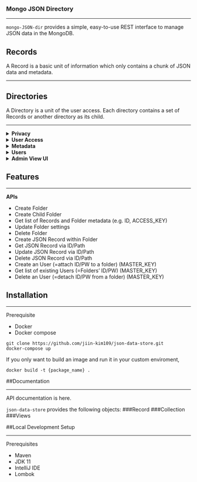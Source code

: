 ### Mongo JSON Directory
***  
```mongo-JSON-dir``` provides a simple, easy-to-use REST interface to manage JSON data in the MongoDB. 

## Records ##
A Record is a basic unit of information which only contains a chunk of JSON data and metadata.
<hr/>

## Directories ##
A Directory is a unit of the user access. Each directory contains a set of Records or another directory as its child.
<hr/>
<details>
<summary><b>Privacy</b></summary>
All folders are private and require ACCESS_KEY or MASTER_KEY to grant access. <br/>
Parent folder’s ACCESS_KEY also grants access to its child folders.
</details>
<details>
<summary><b>User Access</b></summary>
ID or Path based accessor <br/>
Direct Access → Base_URL/f/<Folder_ID> or Base_URL/r/<Record_ID>   <br/>
Path Access → Parent_Folder/Child_Folder/…/Record_Name
</details>
<details>
<summary><b>Metadata</b></summary>
record id prefix      <br/>
hide/show folder or record metadata
</details>
<details>
<summary><b>Users</b></summary>
Admin and user accounts are used for browsing Admin View UI. <br/>
Each User is attached to a folder. That means each User is granted an ACCESS_KEY but multiple Folders in the same level cannot be granted.
</details>
<details>
<summary><b>Admin View UI</b></summary>
Logging in with different accounts show different root Dir start
</details>

## Features ##
<hr/>

**APIs**
- Create Folder
- Create Child Folder
- Get list of Records and Folder metadata (e.g. ID, ACCESS_KEY)
- Update Folder settings
- Delete Folder
- Create JSON Record within Folder
- Get JSON Record via ID/Path
- Update JSON Record via ID/Path
- Delete JSON Record via ID/Path
- Create an User (=attach ID/PW to a folder) (MASTER_KEY)
- Get list of existing Users (=Folders’ ID/PW) (MASTER_KEY)
- Delete an User (=detach ID/PW from a folder) (MASTER_KEY)


## Installation
***
Prerequisite
* Docker
* Docker compose
```
git clone https://github.com/jiin-kim109/json-data-store.git
docker-compose up
```
If you only want to build an image and run it in your custom enviroment,
```
docker build -t {package_name} .
```

##Documentation
***
API documentation is here.  
  
```json-data-store``` provides the following objects:
###Record
###Collection
###Views

##Local Development Setup
***
Prerequisites
* Maven
* JDK 11
* IntelliJ IDE
* Lombok